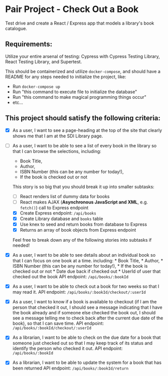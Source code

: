 # Pair Project - Check Out a Book
Test drive and create a React / Express app that models a library's book catalogue.

## Requirements:
Utilize your entire arsenal of testing: Cypress with Cypress Testing Library, React Testing Library, and Supertest.

This should be containerized and utilize `docker-compose`, and should have a README for any steps needed to initialize the project, like:

  * Run `docker-compose up`
  * Run "this command to execute file to initialize the database"
  * Run "this command to make magical programming things occur"
  * etc...

## This project should satisfy the following criteria:

- [x] As a user, I want to see a page-heading at the top of the site that clearly shows me that I am at the SDI Library page.

- [ ] As a user, I want to be able to see a list of every book in the library so that I can browse the selections, including:
    * Book Title,
    * Author,
    * ISBN Number (this can be any number for today!),
    * If the book is checked out or not

    This story is so big that you should break it up into smaller subtasks:

  - [ ] React renders list of dummy data for books
  - [ ] React makes AJAX (__Asynchronous JavaScript and XML__, e.g. `fetch()`) call to Express endpoint
  - [x] Create Express endpoint: `/api/books`    
  - [x] Create Library database and `books` table
  - [x] Use knex to seed and return books from database to Express
  - [x] Returns an array of book objects from Express endpoint
  
  Feel free to break down any of the following stories into subtasks if needed!
    
- [x]  As a user, I want to be able to see details about an individual book so that I can focus on one book at a time.
        including:
            * Book Title,
            * Author,
            * ISBN Number (this can be any number for today!),
            * If the book is checked out or not
            * Date due back if checked out
            * UserId of user that checked out the book
    API endpoint: `/api/books/:bookId`    
    
- [x] As a user, I want to be able to check out a book for two weeks so that I may read it.
    API endpoint: `/api/books/:bookId/checkout/:userId`
    
- [x] As a user, I want to know if a book is available to checkout (if I am the person that checked it out, I should see a message indicating that I have the book already and if someone else checked the book out, I should see a message telling me to check back after the current due date of the book), so that I can save time.
    API endpoint: `/api/books/:bookId/checkout/:userId`
    
- [x]  As a librarian, I want to be able to check on the due date for a book that someone just checked out so that I may 	keep track of its status and identify the person who checked it out.
    API endpoint: `/api/books/:bookId`
    
- [x] As a librarian, I want to be able to update the system for a book that has been returned
    API endpoint: `/api/books/:bookId/return`
